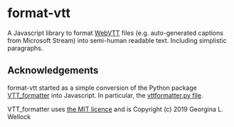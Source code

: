 # format-vtt

A Javascript library to format [WebVTT](https://en.wikipedia.org/wiki/WebVTT) files (e.g. auto-generated captions from Microsoft Stream) into semi-human readable text. Including simplistic paragraphs.

## Acknowledgements

format-vtt started as a simple conversion of the Python package [VTT_formatter](https://github.com/georgiewellock/VTT_formatter) into Javascript. In particular, the [vttformatter.py file](https://github.com/georgiewellock/VTT_formatter/blob/master/vttformatter/vttformatter.py).

VTT_formatter uses [the MIT licence](https://github.com/georgiewellock/VTT_formatter/blob/master/LICENSE) and is Copyright (c) 2019 Georgina L. Wellock

